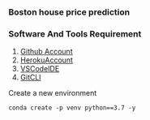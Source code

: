 ### Boston house price prediction 

### Software And Tools Requirement

1. [Github Account](https://github.com)
2. [HerokuAccount](https://heroku.com) 
3. [VSCodeIDE](https://code.visualstudio.com)
4. [GitCLI](https://git-scm.com/book/en/v2/Getting-Started-The-Command-Line)


Create a new environment 

```
conda create -p venv python==3.7 -y

```